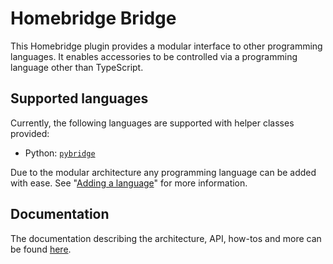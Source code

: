 # Homebridge Bridge

This Homebridge plugin provides a modular interface to other programming languages.
It enables accessories to be controlled via a programming language other than TypeScript.

## Supported languages

Currently, the following languages are supported with helper classes provided:

- Python: [`pybridge`](https://github.com/homebridge-bridge/pybridge)

Due to the modular architecture any programming language can be added with ease.
See "[Adding a language](./docs/how-to.md#adding-support-for-a-programming-language)" for more information.

## Documentation

The documentation describing the architecture, API, how-tos and more can be found [here](./docs/).
